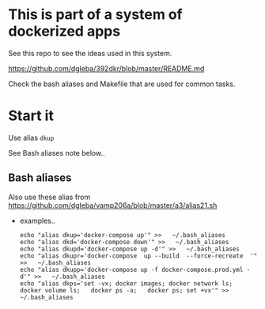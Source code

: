 
# This is part of a system of dockerized apps

See this repo to see the ideas used in this system.

  https://github.com/dgleba/392dkr/blob/master/README.md

Check the bash aliases and Makefile that are used for common tasks.




# Start it

Use alias `dkup`

See Bash aliases note below..




## Bash aliases

Also use these alias from https://github.com/dgleba/vamp206a/blob/master/a3/alias21.sh

- examples..

	```
	echo "alias dkup='docker-compose up'" >>   ~/.bash_aliases
	echo "alias dkd='docker-compose down'" >>   ~/.bash_aliases
	echo "alias dkupd='docker-compose up -d'" >>   ~/.bash_aliases
	echo "alias dkupr='docker-compose  up --build  --force-recreate  '" >>   ~/.bash_aliases
	echo "alias dkupp='docker-compose up -f docker-compose.prod.yml -d'" >>   ~/.bash_aliases
	echo "alias dkps='set -vx; docker images; docker network ls;	docker volume ls;	docker ps -a;	docker ps; set +vx'" >>   ~/.bash_aliases
  ```
	
	